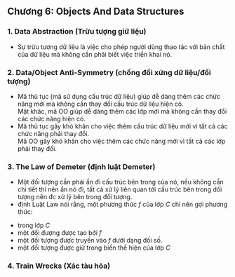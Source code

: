 ## Chương 6: Objects And Data Structures

### 1. Data Abstraction (Trừu tượng giữ liệu)
- Sự trừu tượng dữ liệu là việc cho phép người dùng thao tác với bản chất của dữ liệu mà không cần phải biết việc triển khai nó.
### 2. Data/Object Anti-Symmetry (chống đối xứng dữ liệu/đối tượng)
- Mã thủ tục (mã sử dụng cấu trúc dữ liệu) giúp dễ dàng thêm các chức năng mới mà không cần thay đổi cấu trúc dữ liệu hiện có.  
Mặt khác, mã OO giúp dễ dàng thêm các lớp mới mà không cần thay đổi các chức năng hiện có.  
- Mã thủ tục gây khó khăn cho việc thêm cấu trúc dữ liệu mới vì tất cả các chức năng phải thay đổi.  
Mã OO gây khó khăn cho việc thêm các chức năng mới vì tất cả các lớp phải thay đổi.
### 3. The Law of Demeter (định luật Demeter)
- Một đối tượng cần phải ẩn đi cấu trúc bên trong của nó, nếu không cần chi tiết thì nên ẩn nó đi, tất cả xử lý liên quan tới cấu trúc bên trong dối tượng nên đc xử lý bên trong đối tượng.  
- định Luật Law nói rằng, một phương thức _f_ của lớp _C_ chỉ nên gợi phương thức:  
+ trong lớp _C_  
+ một đối đượng được tạo bởi _f_  
+ một đối tượng được truyền vào _f_ dưới dạng đối số.  
+ một đối tượng được giữ trong biến thể hiện của lớp _C_
### 4. Train Wrecks (Xác tàu hỏa)
